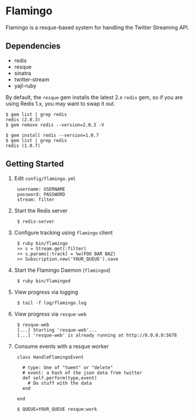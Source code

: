 Flamingo
========
Flamingo is a resque-based system for handling the Twitter Streaming API.

Dependencies
------------
* redis
* resque
* sinatra
* twitter-stream
* yajl-ruby

By default, the `resque` gem installs the latest 2.x `redis` gem, so if
you are using Redis 1.x, you may want to swap it out.

    $ gem list | grep redis
    redis (2.0.3)
    $ gem remove redis --version=2.0.3 -V

    $ gem install redis --version=1.0.7
    $ gem list | grep redis
    redis (1.0.7)

Getting Started
---------------

1. Edit `config/flamingo.yml`

        username: USERNAME
        password: PASSWORD
        stream: filter

2. Start the Redis server

        $ redis-server

3. Configure tracking using `flamingo` client

        $ ruby bin/flamingo
        >> s = Stream.get(:filter)
        >> s.params[:track] = %w(FOO BAR BAZ)
        >> Subscription.new('YOUR_QUEUE').save

4. Start the Flamingo Daemon (`flamingod`)

        $ ruby bin/flamingod

5. View progress via logging

        $ tail -f log/flamingo.log

6. View progress via `resque-web`

        $ resque-web
        [...] Starting 'resque-web'...
        [...] 'resque-web' is already running at http://0.0.0.0:5678
        
7. Consume events with a resque worker

        class HandleFlamingoEvent
          
          # type: One of "tweet" or "delete"
          # event: a hash of the json data from twitter
          def self.perform(type,event)
            # Do stuff with the data
          end
          
        end
        
        $ QUEUE=YOUR_QUEUE resque:work
